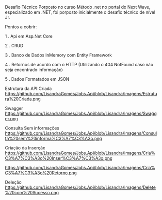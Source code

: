 Desafio Técnico Porposto no curso Método .net no portal do Next Wave, especializado em .NET, foi porposto inicialmente o desafio técnico de nível Jr.

Pontos a cobrir:

  1 . Api em Asp.Net Core

  2 . CRUD

  3 . Banco de Dados InMemory com Entity Framework

  4 . Retornos de acordo com o HTTP (Utilizando o 404 NotFound caso não seja encontrado informação)

  5 . Dados Formatados em JSON

Estrutura da API Criada
https://github.com/LisandraGomes/Jobs.Api/blob/Lisandra/Imagens/Estrutura%20Criada.png

Swagger
https://github.com/LisandraGomes/Jobs.Api/blob/Lisandra/Imagens/Swagger.png

Consulta Sem informações
https://github.com/LisandraGomes/Jobs.Api/blob/Lisandra/Imagens/Consulta%20sem%20informa%C3%A7%C3%A3o.png

Criação da Inserção
https://github.com/LisandraGomes/Jobs.Api/blob/Lisandra/Imagens/Cria%C3%A7%C3%A3o%20Inser%C3%A7%C3%A3o.png

https://github.com/LisandraGomes/Jobs.Api/blob/Lisandra/Imagens/Cria%C3%A7%C3%A3o%20Retorno.png

Deleção 
https://github.com/LisandraGomes/Jobs.Api/blob/Lisandra/Imagens/Delete%20com%20Sucesso.png
